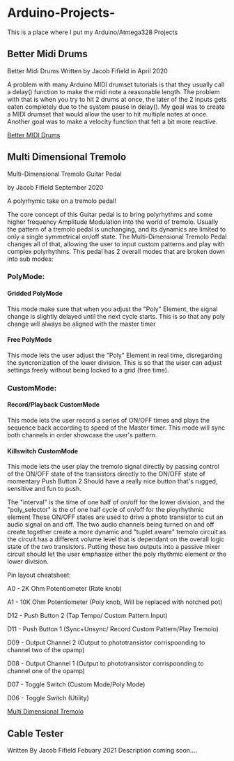 # Arduino-Projects-
This is a place where I put my Arduino/Atmega328 Projects


## Better Midi Drums

Better Midi Drums 
Written by Jacob Fifield in April 2020

A problem with many Arduino MIDI drumset tutorials is that they usually call a delay() function to make the midi note a reasonable length. The problem with that is when you try
to hit 2 drums at once, the later of the 2 inputs gets eaten completely due to the system pause in delay(). My goal was to create a MIDI drumset that would allow the user to hit multiple notes at once. Another goal was to make a velocity function that felt a bit more reactive. 

[Better MIDI Drums](Arduino-Projects/Better_Midi_Drums/Better-Midi-Drums.cpp)


## Multi Dimensional Tremolo

Multi-Dimensional Tremolo Guitar Pedal

by Jacob Fifield September 2020

A polyrhymic take on a tremolo pedal!

The core concept of this Guitar pedal is to bring polyrhythms and some higher frequency Amplitude Modulation into the world of tremolo.
Usually the pattern of a tremolo pedal is unchanging, and its dynamics are limited to only a single symmetrical on/off state.
The Multi-Dimensional Tremolo Pedal changes all of that, allowing the user to input custom patterns and play with complex polyrhythms.
This pedal has 2 overall modes that are broken down into sub modes:

### PolyMode:

#### Gridded PolyMode
This mode make sure that when you adjust the "Poly" Element, the signal change is slightly delayed until the next cycle starts. This is so that any poly change will always 
be aligned with the master timer
    
#### Free PolyMode
This mode lets the user adjust the "Poly" Element in real time, disregarding the syncronization of the lower division. This is so that the uiser can adjust settings freely
without being locked to a grid (free time).

### CustomMode:

#### Record/Playback CustomMode
This mode lets the user record a series of ON/OFF times and plays the sequence back according to speed of the Master timer. This mode will sync both channels in order 
showcase the user's pattern.

#### Killswitch CustomMode
This mode lets the user play the tremolo signal directly by passing control of the ON/OFF state of the transistors directly to the ON/OFF state of momentary Push Button 2
Should have a really nice button that's rugged, sensitive and fun to push.

The "interval" is the time of one half of on/off for the lower division, and the "poly_selector" is the of one half cycle of on/off for the ployrhythmic element
These ON/OFF states are used to drive a photo transistor to cut an audio signal on and off. The two audio channels being turned on and off create together create a more dynamic
and "tuplet aware" tremolo circuit as the circuit has a different volume level that is dependant on the overall logic state of the two transistors.
Putting these two outputs into a passive mixer circuit should let the user emphasize either the poly rhythmic element or the lower division.

Pin layout cheatsheet:

A0 - 2K Ohm Potentiometer (Rate knob)

A1 - 10K Ohm Potentiometer (Poly knob, Will be replaced with notched pot)

D12 - Push Button 2 (Tap Tempo/ Custom Pattern Input)

D11 - Push Button 1 (Sync+Unsync/ Record Custom Pattern/Play Tremolo)

D09 - Output Channel 2 (Output to phototransistor corrispoonding to channel two of the opamp)

D08 - Output Channel 1 (Output to phototransistor corrispoonding to channel one of the opamp)

D07 - Toggle Switch (Custom Mode/Poly Mode)

D06 - Toggle Switch (Utility)

[Multi Dimensional Tremolo](Arduino-Projects-/Multi_Dimensional_Tremolo/Multi-Dimensional-Tremolo.cpp)

## Cable Tester

Written By Jacob Fifield Febuary 2021
Description coming soon....
